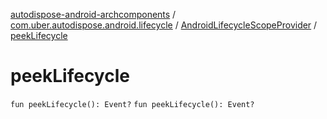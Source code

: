 [autodispose-android-archcomponents](../../index.md) / [com.uber.autodispose.android.lifecycle](../index.md) / [AndroidLifecycleScopeProvider](index.md) / [peekLifecycle](./peek-lifecycle.md)

# peekLifecycle

`fun peekLifecycle(): Event?`
`fun peekLifecycle(): Event?`